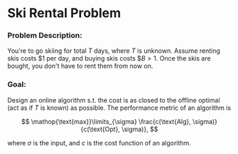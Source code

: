 # Ski Rental Problem

### Problem Description:

You're to go skiing for total $T$ days, where $T$ is unknown. Assume renting skis costs \$$1$ per day, and buying skis costs \$$B > 1$. Once the skis are bought, you don't have to rent them from now on.

### Goal:

Design an online algorithm s.t. the cost is as closed to the offline optimal (act as if $T$ is known) as possible. The performance metric of an algorithm is 

$$
\mathop{\text{max}}\limits_{\sigma} \frac{c(\text{Alg}, \sigma)}{c(\text{Opt}, \sigma)},
$$

where $\sigma$ is the input, and $c$ is the cost function of an algorithm.
